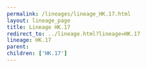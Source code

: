 ```yaml
---
permalink: /lineages/lineage_HK.17.html
layout: lineage_page
title: Lineage HK.17
redirect_to: ../lineage.html?lineage=HK.17
lineage: HK.17
parent: 
children: ['HK.17']
---
```

